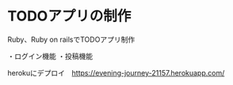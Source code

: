 # TODOアプリの制作
Ruby、Ruby on railsでTODOアプリ制作

・ログイン機能
・投稿機能

herokuにデプロイ　https://evening-journey-21157.herokuapp.com/

